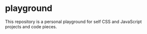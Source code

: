 # playground

This repository is a personal playground for self CSS and JavaScript projects and code pieces.
